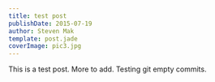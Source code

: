 ```yaml
---
title: test post
publishDate: 2015-07-19
author: Steven Mak
template: post.jade
coverImage: pic3.jpg
---
```


This is a test post. More to add. Testing git empty commits.
